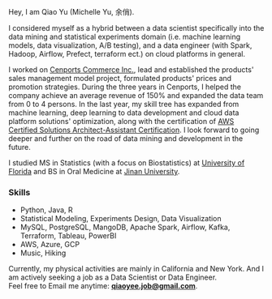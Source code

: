 

Hey, I am Qiao Yu (Michelle Yu, 余俏). 

I considered myself as a hybrid between a data scientist specifically into the data mining and statistical experiments domain (i.e. machine learning models, data visualization, A/B testing), and a data engineer (with Spark, Hadoop, Airflow, Prefect, terraform ect.) on cloud platforms in general. 

I worked on [Cenports Commerce Inc.](https://www.cenports.com/), lead and established the products' sales management model project, formulated products' prices and promotion strategies. During the three years in Cenports, I helped the company achieve an average revenue of 150% and expanded the data team from 0 to 4 persons. In the last year, my skill tree has expanded from machine learning, deep learning to data development and cloud data platform solutions' optimization, along with the certification of [AWS Certified Solutions Architect-Assistant Certification](https://www.credly.com/badges/7195a329-68bc-4f6c-8cc6-6fa95db40224/linked_in_profile). I look forward to going deeper and further on the road of data mining and development in the future.

I studied MS in Statistics (with a focus on Biostatistics) at [University of Florida](https://en.wikipedia.org/wiki/University_of_Florida) and BS in Oral Medicine at [Jinan University](https://en.wikipedia.org/wiki/Jinan_University).


### Skills

- Python, Java, R
- Statistical Modeling, Experiments Design, Data Visualization
- MySQL, PostgreSQL, MangoDB, Apache Spark, Airflow, Kafka, Terraform, Tableau, PowerBI
- AWS, Azure, GCP
- Music, Hiking

   
Currently, my physical activities are mainly in California and New York. And I am actively seeking a job as a Data Scientist or Data Engineer.    
Feel free to Email me anytime: **[qiaoyee.job@gmail.com](qiaoyee.job@gmail.com)**.
